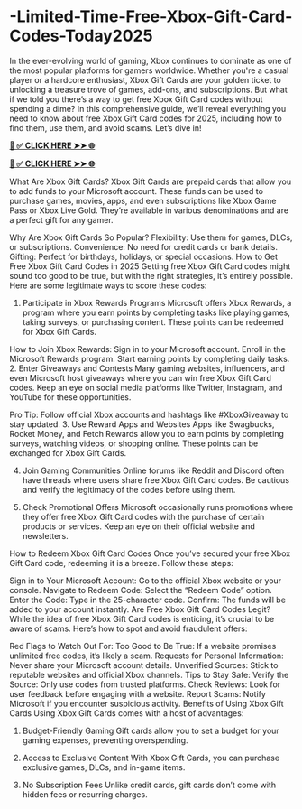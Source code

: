# -Limited-Time-Free-Xbox-Gift-Card-Codes-Today2025
In the ever-evolving world of gaming, Xbox continues to dominate as one of the most popular platforms for gamers worldwide. Whether you're a casual player or a hardcore enthusiast, Xbox Gift Cards are your golden ticket to unlocking a treasure trove of games, add-ons, and subscriptions. But what if we told you there’s a way to get free Xbox Gift Card codes without spending a dime? In this comprehensive guide, we’ll reveal everything you need to know about free Xbox Gift Card codes for 2025, including how to find them, use them, and avoid scams. Let’s dive in!

**[📌 ✅ CLICK HERE ➤➤ 🌐](https://soniaakter.xyz/xbox%20gift%20card/)**

**[📌 ✅ CLICK HERE ➤➤ 🌐](https://soniaakter.xyz/xbox%20gift%20card/)**

What Are Xbox Gift Cards?
Xbox Gift Cards are prepaid cards that allow you to add funds to your Microsoft account. These funds can be used to purchase games, movies, apps, and even subscriptions like Xbox Game Pass or Xbox Live Gold. They’re available in various denominations and are a perfect gift for any gamer.

Why Are Xbox Gift Cards So Popular?
Flexibility: Use them for games, DLCs, or subscriptions.
Convenience: No need for credit cards or bank details.
Gifting: Perfect for birthdays, holidays, or special occasions.
How to Get Free Xbox Gift Card Codes in 2025
Getting free Xbox Gift Card codes might sound too good to be true, but with the right strategies, it’s entirely possible. Here are some legitimate ways to score these codes:

1. Participate in Xbox Rewards Programs
Microsoft offers Xbox Rewards, a program where you earn points by completing tasks like playing games, taking surveys, or purchasing content. These points can be redeemed for Xbox Gift Cards.

How to Join Xbox Rewards:
Sign in to your Microsoft account.
Enroll in the Microsoft Rewards program.
Start earning points by completing daily tasks.
2. Enter Giveaways and Contests
Many gaming websites, influencers, and even Microsoft host giveaways where you can win free Xbox Gift Card codes. Keep an eye on social media platforms like Twitter, Instagram, and YouTube for these opportunities.

Pro Tip: Follow official Xbox accounts and hashtags like #XboxGiveaway to stay updated.
3. Use Reward Apps and Websites
Apps like Swagbucks, Rocket Money, and Fetch Rewards allow you to earn points by completing surveys, watching videos, or shopping online. These points can be exchanged for Xbox Gift Cards.

4. Join Gaming Communities
Online forums like Reddit and Discord often have threads where users share free Xbox Gift Card codes. Be cautious and verify the legitimacy of the codes before using them.

5. Check Promotional Offers
Microsoft occasionally runs promotions where they offer free Xbox Gift Card codes with the purchase of certain products or services. Keep an eye on their official website and newsletters.

How to Redeem Xbox Gift Card Codes
Once you’ve secured your free Xbox Gift Card code, redeeming it is a breeze. Follow these steps:

Sign in to Your Microsoft Account: Go to the official Xbox website or your console.
Navigate to Redeem Code: Select the “Redeem Code” option.
Enter the Code: Type in the 25-character code.
Confirm: The funds will be added to your account instantly.
Are Free Xbox Gift Card Codes Legit?
While the idea of free Xbox Gift Card codes is enticing, it’s crucial to be aware of scams. Here’s how to spot and avoid fraudulent offers:

Red Flags to Watch Out For:
Too Good to Be True: If a website promises unlimited free codes, it’s likely a scam.
Requests for Personal Information: Never share your Microsoft account details.
Unverified Sources: Stick to reputable websites and official Xbox channels.
Tips to Stay Safe:
Verify the Source: Only use codes from trusted platforms.
Check Reviews: Look for user feedback before engaging with a website.
Report Scams: Notify Microsoft if you encounter suspicious activity.
Benefits of Using Xbox Gift Cards
Using Xbox Gift Cards comes with a host of advantages:

1. Budget-Friendly Gaming
Gift cards allow you to set a budget for your gaming expenses, preventing overspending.

2. Access to Exclusive Content
With Xbox Gift Cards, you can purchase exclusive games, DLCs, and in-game items.

3. No Subscription Fees
Unlike credit cards, gift cards don’t come with hidden fees or recurring charges.
